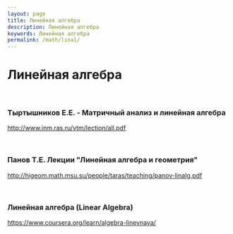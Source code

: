 ```yaml
---
layout: page
title: Линейная алгебра
description: Линейная алгебра
keywords: Линейная алгебра
permalink: /math/linal/
---
```


# Линейная алгебра

<br/>

### Тыртышников Е.Е. - Матричный анализ и линейная алгебра

http://www.inm.ras.ru/vtm/lection/all.pdf

<br/>

### Панов Т.Е. Лекции "Линейная алгебра и геометрия"

http://higeom.math.msu.su/people/taras/teaching/panov-linalg.pdf

<br/>

### Линейная алгебра (Linear Algebra) <br/>

https://www.coursera.org/learn/algebra-lineynaya/
